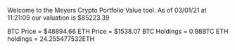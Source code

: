 Welcome to the Meyers Crypto Portfolio Value tool. 
As of 03/01/21 at 11:21:09 our valuation is $85223.39 

BTC Price = $48894.66
 ETH Price = $1538.07
BTC Holdings = 0.98BTC
 ETH holdings = 24.255477532ETH 
